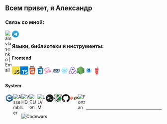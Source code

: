 ## Всем привет, я Александр 


### Связь со мной:
[<img align="left" alt="amvlasenko | Email" width="22px" src="https://cdn-icons-png.flaticon.com/512/5968/5968534.png" />][mail]
[<img align="left" alt="amvlasenko | Telegram" width="22px" src="https://raw.githubusercontent.com/github/explore/80688e429a7d4ef2fca1e82350fe8e3517d3494d/topics/telegram/telegram.png" />][telegram]
<br />


### Языки, библиотеки и инструменты:

#### Frontend
<img align="left" alt="JavaScript" width="26px" title="JavaScript" src="https://raw.githubusercontent.com/github/explore/80688e429a7d4ef2fca1e82350fe8e3517d3494d/topics/javascript/javascript.png" />
<img align="left" alt="TypeScript" width="26px" title="TypeScript" src="https://raw.githubusercontent.com/github/explore/80688e429a7d4ef2fca1e82350fe8e3517d3494d/topics/typescript/typescript.png" />
<img align="left" alt="HTML5" width="26px" title="HTML5"  src="https://raw.githubusercontent.com/github/explore/80688e429a7d4ef2fca1e82350fe8e3517d3494d/topics/html/html.png" />
<img align="left" alt="CSS3" width="26px" title="CSS3"  src="https://raw.githubusercontent.com/github/explore/80688e429a7d4ef2fca1e82350fe8e3517d3494d/topics/css/css.png" />
<img align="left" alt="SCSS" width="26px" title="SCSS"  src="https://raw.githubusercontent.com/github/explore/80688e429a7d4ef2fca1e82350fe8e3517d3494d/topics/sass/sass.png" />
<img align="left" alt="Less" width="26px" title="Less"  src="https://raw.githubusercontent.com/github/explore/80688e429a7d4ef2fca1e82350fe8e3517d3494d/topics/less/less.png" />
<img align="left" alt="React" width="26px" title="React"  src="https://raw.githubusercontent.com/github/explore/80688e429a7d4ef2fca1e82350fe8e3517d3494d/topics/react/react.png" />
<img align="left" alt="Redux" width="26px" title="Redux"  src="https://raw.githubusercontent.com/github/explore/80688e429a7d4ef2fca1e82350fe8e3517d3494d/topics/redux/redux.png" />
<img align="left" alt="Node.js" width="26px" title="Node.js"  src="https://raw.githubusercontent.com/github/explore/80688e429a7d4ef2fca1e82350fe8e3517d3494d/topics/nodejs/nodejs.png" />
<img align="left" alt="Webpack" width="26px" title="Webpack"  src="https://raw.githubusercontent.com/github/explore/361e2821e2dea67711cde99c9c40ed357061cf27/topics/webpack/webpack.png" />
<img align="left" alt="Gulp" width="26px" title="Gulp"  src="https://raw.githubusercontent.com/github/explore/e94815998e4e0713912fed477a1f346ec04c3da2/topics/gulp/gulp.png" />


<br />
<br />


#### System

<img align="left" alt="C++" width="26px" title="C++"  src="https://raw.githubusercontent.com/github/explore/80688e429a7d4ef2fca1e82350fe8e3517d3494d/topics/cpp/cpp.png" />
<img align="left" alt="Assembler" width="26px" title="Assembler" src="https://plugins.jetbrains.com/files/9759/86800/icon/META-INF_pluginIcon.svg" />
<img align="left" alt="VHDL" width="26px" title="VHDL" src="https://global-uploads.webflow.com/6047a9e35e5dc54ac86ddd90/638a61921edcd6b61220a23a_XrbJ07KiqWOBrxBtkJGoAUdyjwynYp-eC0MPmL1RoQU.png" />
<img align="left" alt="CLion" width="26px" title="CLion" src="https://upload.wikimedia.org/wikipedia/commons/thumb/6/62/Clion.svg/1920px-Clion.svg.png" />
<img align="left" alt="LLVM" width="26px" title="LLVM" src="https://upload.wikimedia.org/wikipedia/ru/c/cb/LLVM_Logo.png" />
<img align="left" alt="Terminal" width="26px" title="Terminal"  src="https://raw.githubusercontent.com/github/explore/80688e429a7d4ef2fca1e82350fe8e3517d3494d/topics/terminal/terminal.png" />
<img align="left" alt="Vim" width="26px" title="Vim"  src="https://raw.githubusercontent.com/github/explore/78df643247d429f6cc873026c0622819ad797942/topics/vim/vim.png" />
<img align="left" alt="GitHub" width="26px" title="GitHub"  src="https://raw.githubusercontent.com/github/explore/78df643247d429f6cc873026c0622819ad797942/topics/github/github.png" />
<img align="left" alt="Git" width="26px" title="Git"  src="https://raw.githubusercontent.com/github/explore/80688e429a7d4ef2fca1e82350fe8e3517d3494d/topics/git/git.png" />
<img align="left" alt="Fortran" width="26px" title="Fortran"  src="https://upload.wikimedia.org/wikipedia/commons/thumb/b/b8/Fortran_logo.svg/1280px-Fortran_logo.svg.png" />
<br />
<br />

---

<img align="left" alt="Codewars" width="400px" src="https://www.codewars.com/users/amvlasenko/badges/small?theme=light" />

[mail]: mailto:syringe.prod@gmail.com
[telegram]: https://t.me/amvlasenko
